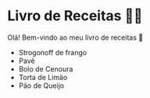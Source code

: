 # Livro de Receitas :man_cook: 

Olá! Bem-vindo ao meu livro de receitas :wave:

- Strogonoff de frango
- Pavê
- Bolo de Cenoura
- Torta de Limão
- Pão de Queijo